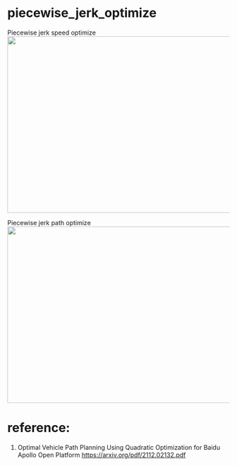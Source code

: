 # piecewise_jerk_optimize
Piecewise jerk speed optimize  
<img src=https://github.com/xilinnancheng/piecewise_jerk_optimize/blob/main/piecewise_jerk_speed.png width = "600" height="400"/><br/>  

Piecewise jerk path optimize  
<img src=https://github.com/xilinnancheng/piecewise_jerk_optimize/blob/main/piecewise_jerk_path.png width = "600" height="400"/><br/>
# reference: 
1. Optimal Vehicle Path Planning Using Quadratic Optimization for Baidu Apollo Open Platform https://arxiv.org/pdf/2112.02132.pdf
